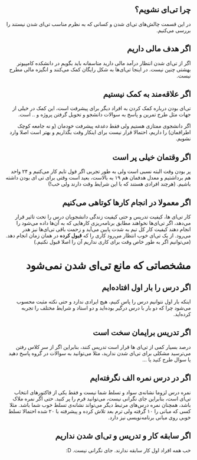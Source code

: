 <div dir="rtl">

## چرا تی‌ای نشویم؟

در این قسمت چالش‌های تی‌ای شدن و کسانی که به نظرم مناسب تی‌ای شدن نیستند را بررسی می‌کنیم.



## اگر هدف مالی داریم 

اگر از تی‌ای شدن انتظار درآمد مالی دارید متاسفانه باید بگویم در دانشکده کامپیوتر بهشتی چنین نیست. در اینجا تی‌ای‌ها به شکل رایگان کمک می‌کنند و انگیزه مالی مطرح نیست.



## اگر علاقه‌مند به کمک نیستیم

تی‌ای بودن درباره کمک کردن به افراد دیگر برای پیشرفت است، این کمک در خیلی از جهات مثل طرح تمرین و پاسخ به سوالات دانشجو و تحویل گرفتن پروژه و .. است.

اگر دانشجوی ممتازی هستیم ولی فقط دغدغه پیشرفت خودمان (و نه جامعه کوچک اطرافمان) را داریم، احتمالا قرار نیست برای اینکار وقت بگذاریم و بهتر است اصلا وارد نشویم.



## اگر وقتمان خیلی پر است

پر بودن وقت البته نسبی است ولی به طور تجربی اگر فول تایم کار می‌کنیم و ۲۴ واحد هم برداشتیم و معدل هدفمان هم ۱۹ به بالاست، بعید است وقتی برای تی ای بودن داشته باشیم. (هرچند افرادی هستند که با این شرایط وقت دارند ولی خب!)



## اگر معمولا در انجام کارها کوتاهی ‌می‌کنیم

کار تی‌ای ها، کیفیت تدریس و حتی کیفیت زندگی دانشجویان درس را تحت تاثیر قرار می‌دهد، اگر تی‌ای‌ها نخواهند مطابق برنامه‌ریزی کارهایی که به آن‌ها داده می‌شود را انجام دهند کیفیت کار کل تیم به شدت پایین می‌آید و زحمت باقی تی‌ای‌ها نیز هدر می‌رود. از یک تی‌ای خوب انتظار می‌رود کاری را که **قبول کرده** در همان زمان انجام دهد. (می‌توانیم اگر به طور خاص وقت برای کاری نداریم آن را اصلا قبول نکنیم.)



##  

# مشخصاتی که مانع تی‌ای شدن نمی‌شود



## اگر درس را بار اول افتاده‌ایم

اینکه بار اول نتوانیم درس را پاس کنیم، هیچ ایرادی ندارد و حتی نکته مثبت محسوب می‌شود چرا که دو بار با درس درگیر بوده‌اید و دو استاد و شرایط مختلف را تجربه کرده‌اید.



## اگر تدریس برایمان سخت است

درصد بسیار کمی از تی‌ای ها قرار است تدریس کنند، بنابراین اگر از سر کلاس رفتن می‌ترسید مشکلی برای تی‌ای شدن ندارید، مثلا می‌توانید به سوالات در گروه پاسخ دهید یا سوال طرح کنید یا ...



## اگر در درس نمره الف نگرفته‌ایم

نمره درس لزوما نشانه‌ی سواد و تسلط شما نیست و فقط یکی از فاکتورهای انتخاب تی‌ای است، بنابراین جای نگرانی نیست، می‌توانید فرم را پر کنید. حتی اگر نمره ملاک باشد، همچنان نمره درس‌های مرتبط دیگر می‌تواند نشانه‌ی تسلط خوب شما باشد. مثلا کسی که مبانی را ۱۰ گرفته ولی ترم بعد تلاش کرده و پیشرفته با ۲۰ شده احتمالا تسلط خوبی روی مبانی برنامه‌نویسی نیز دارد.



## اگر سابقه کار و تدریس و تی‌ای شدن نداریم

خب همه افراد اول کار سابقه ندارند. جای نگرانی نیست. D:







</div>

